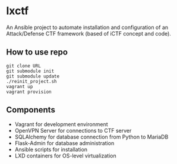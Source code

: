 # lxctf

An Ansible project to automate installation and configuration of an Attack/Defense CTF framework (based of iCTF concept and code).

## How to use repo

```
git clone URL
git submodule init
git submodule update
./reinit_project.sh
vagrant up
vagrant provision
```

## Components

- Vagrant for development environment
- OpenVPN Server for connections to CTF server
- SQLAlchemy for database connection from Python to MariaDB
- Flask-Admin for database administration
- Ansible scripts for installation
- LXD containers for OS-level virtualization 